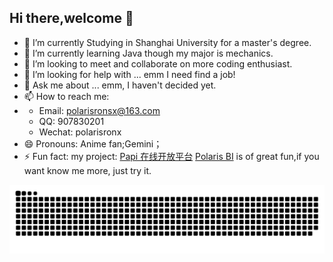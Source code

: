 ## Hi there,welcome 👋


- 🔭 I’m currently Studying in Shanghai University for a master's degree.
- 🌱 I’m currently learning Java though my major is mechanics.
- 👯 I’m looking to meet and collaborate on more coding enthusiast.
- 🤔 I’m looking for help with ... emm I need find a job!
- 💬 Ask me about ... emm, I haven't decided yet.
- 📫 How to reach me:
- - Email: polarisronsx@163.com
  - QQ: 907830201
  - Wechat: polarisronx
- 😄 Pronouns: Anime fan;Gemini；
- ⚡ Fun fact: my project: <a href="https://api.papi.icu">Papi 在线开放平台</a> <a href="bi.papi.icu">Polaris BI</a> is of great fun,if you want know me more, just try it.



![亮色](https://raw.githubusercontent.com/polarisronx/polarisronx/output/github-contribution-grid-snake.svg)
